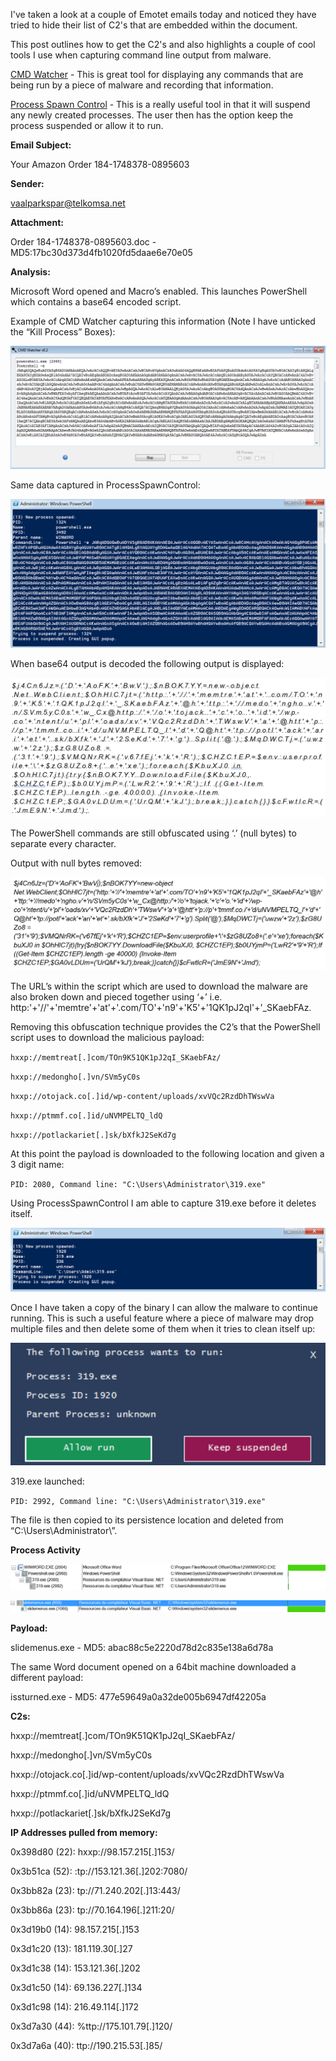 I've taken a look at a couple of Emotet emails today and noticed they have tried to hide their list of C2's that are embedded within the document.

This post outlines how to get the C2's and also highlights a couple of cool tools I use when capturing command line output from malware.

[CMD Watcher](http://www.kahusecurity.com/posts/cmd_watcher_updated.html) - This is great tool for displaying any commands that are being run by a piece of malware and recording that information.

[Process Spawn Control](https://github.com/felixweyne/ProcessSpawnControl) - This is a really useful tool in that it will suspend any newly created processes. The user then has the option keep the process suspended or allow it to run.

**Email Subject:**

Your Amazon Order 184-1748378-0895603 

**Sender:**

vaalparkspar@telkomsa.net

**Attachment:**

Order 184-1748378-0895603.doc - MD5:17bc30d373d4fb1020fd5daae6e70e05

**Analysis:**

Microsoft Word opened and Macro’s enabled. This launches PowerShell which contains a base64 encoded script.

Example of CMD Watcher capturing this information (Note I have unticked the “Kill Process” Boxes):

![CMD Watcher](/images/Emotet/cmd.png)

Same data captured in ProcessSpawnControl:

![Process Spawn Control](/images/Emotet/psc.png)

When base64 output is decoded the following output is displayed:

![base64 decode](/images/Emotet/decode.PNG)

The PowerShell commands are still obfuscated using ‘.’ (null bytes) to separate every character. 

Output with null bytes removed:

![null bytes removed](/images/Emotet/nullremove.PNG)

The URL’s within the script which are used to download the malware are also broken down and pieced together using ‘+’ i.e. http:'+'//'+'memtre'+'at'+'.com/TO'+'n9'+'K5'+'1QK1pJ2qI'+'_SKaebFAz.

Removing this obfuscation technique provides the C2’s that the PowerShell script uses to download the malicious payload:

``hxxp://memtreat[.]com/TOn9K51QK1pJ2qI_SKaebFAz/``

``hxxp://medongho[.]vn/SVm5yC0s``

``hxxp://otojack.co[.]id/wp-content/uploads/xvVQc2RzdDhTWswVa``

``hxxp://ptmmf.co[.]id/uNVMPELTQ_ldQ``

``hxxp://potlackariet[.]sk/bXfkJ2SeKd7g``

At this point the payload is downloaded to the following location and given a 3 digit name:

``PID: 2080, Command line: "C:\Users\Administrator\319.exe"``

Using ProcessSpawnControl I am able to capture 319.exe before it deletes itself.

![319.exe](/images/Emotet/cmd_spawn.png)

Once I have taken a copy of the binary I can allow the malware to continue running. This is such a useful feature where a piece of malware may drop multiple files and then delete some of them when it tries to clean itself up:

![319.exe suspended](/images/Emotet/319_allow.png)

319.exe launched:

``PID: 2992, Command line: "C:\Users\Administrator\319.exe"``

The file is then copied to its persistence location and deleted from “C:\Users\Administrator\”.

**Process Activity**

![Process Activity](/images/Emotet/process1.png)

![Process Activity](/images/Emotet/process2.png)

**Payload:**

slidemenus.exe - MD5: abac88c5e2220d78d2c835e138a6d78a

The same Word document opened on a 64bit machine downloaded a different payload:

issturned.exe - MD5: 477e59649a0a32de005b6947df42205a

**C2s:**

hxxp://memtreat[.]com/TOn9K51QK1pJ2qI_SKaebFAz/

hxxp://medongho[.]vn/SVm5yC0s

hxxp://otojack.co[.]id/wp-content/uploads/xvVQc2RzdDhTWswVa

hxxp://ptmmf.co[.]id/uNVMPELTQ_ldQ

hxxp://potlackariet[.]sk/bXfkJ2SeKd7g

**IP Addresses pulled from memory:**

0x398d80 (22): hxxp://98.157.215[.]153/

0x3b51ca (52): :tp://153.121.36[.]202:7080/

0x3bb82a (23): tp://71.240.202[.]13:443/

0x3bb86a (23): tp://70.164.196[.]211:20/

0x3d19b0 (14): 98.157.215[.]153

0x3d1c20 (13): 181.119.30[.]27

0x3d1c38 (14): 153.121.36[.]202

0x3d1c50 (14): 69.136.227[.]134

0x3d1c98 (14): 216.49.114[.]172

0x3d7a30 (44): %ttp://175.101.79[.]120/

0x3d7a6a (40): ttp://190.215.53[.]85/
